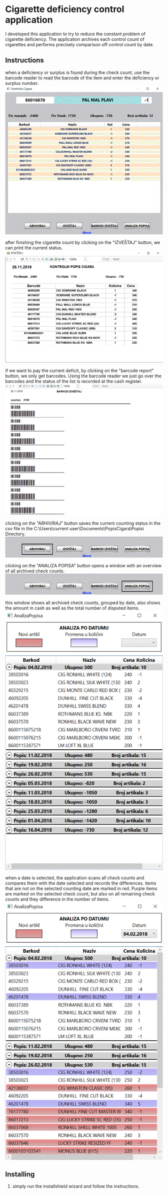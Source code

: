# Cigarette deficiency control application

I developed this application to try to reduce the constant problem of cigarette deficiency. The application archives each control count of cigarettes and performs precisely comparison off control count by date.

## Instructions

when a deficiency or surplus is found during the check count, use the barcode reader to read the barcode of the item and enter the deficiency or surplus number.
![LinkedIn Learning](MainWin.jpg)

after finishing the cigarette count by clicking on the "IZVEŠTAJ" button, we can print the current status.![LinkedIn Learning](Izvestaj.GIF)

if we want to pay the current deficit, by clicking on the "barcode report" button, we only get barcodes. Using the barcode reader we just go over the barcodes and the status of the list is recorded at the cash register. ![LinkedIn Learning](BarkodIzvestaj.GIF)

clicking on the "ARHIVIRAJ" button saves the current counting status in the csv file in the C:\Users\current user\Documents\PopisCigara\Popisi Directory. ![LinkedIn Learning](Arhiviraj.jpg)

clicking on the "ANALIZA POPISA" button opens a window with an overview of all archived check counts. ![LinkedIn Learning](Analiza.jpg)

this window shows all archived check counts, grouped by date, also shows the amount in cash as well as the total number of disputed items. ![LinkedIn Learning](Analiza1.jpg)

when a date is selected, the application scans all check counts and compares them with the date selected and records the differences. items that are not on the selected counting date are marked in red. Purple items are marked on the selected check count, but also on all remaining check counts and they difference in the number of items.![LinkedIn Learning](Analiza2.jpg)

## Installing

1. simply run the installshield wizard and follow the instructions.
